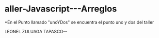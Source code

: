 # aller-Javascript---Arreglos

*En el Punto llamado "unoYDos" se encuentra el punto uno y dos del taller

LEONEL ZULUAGA TAPASCO--
